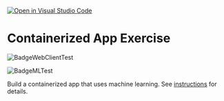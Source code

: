 [![Open in Visual Studio Code](https://classroom.github.com/assets/open-in-vscode-c66648af7eb3fe8bc4f294546bfd86ef473780cde1dea487d3c4ff354943c9ae.svg)](https://classroom.github.com/online_ide?assignment_repo_id=9354868&assignment_repo_type=AssignmentRepo)
# Containerized App Exercise

![BadgeWebClientTest](https://github.com/software-students-fall2022/containerized-app-exercise-team11/actions/workflows/workflow.yml/badge.svg)

![BadgeMLTest](https://github.com/software-students-fall2022/containerized-app-exercise-team11/actions/workflows/ml_workflow.yml/badge.svg)

Build a containerized app that uses machine learning. See [instructions](./instructions.md) for details.
